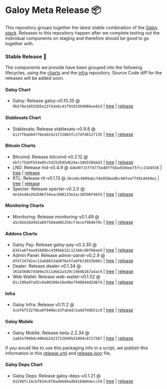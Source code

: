 # Galoy Meta Release 📦

This repository groups together the latest stable combination of the [Galoy stack](https://github.com/GaloyMoney/awesome-galoy#tech-components). 
Releases to this repository happen after we complete testing out the individual components on staging and therefore should be good to go together with.

### Stable Release 🎉

The components we provide have been grouped into the following lifecycles, using the [charts](https://github.com/GaloyMoney/charts) and the [infra](https://github.com/GaloyMoney/galoy-infra) repository. 
Source Code diff for the releases will be added soon.

#### Galoy Chart
- Galoy: Release galoy-v0.10.35 @ `9b570e2893585e23743e6c41f91933b9066ae82d` | [tree](https://github.com/GaloyMoney/charts/tree/9b570e2893585e23743e6c41f91933b9066ae82d/charts/galoy) | [release](https://github.com/GaloyMoney/charts/releases/tag/galoy-v0.10.35)

#### Stablesats Chart
- Stablesats: Release stablesats-v0.9.8 @ `b137f8a60d7f6eddc621f22085fc27dfd812f135` | [tree](https://github.com/GaloyMoney/charts/tree/b137f8a60d7f6eddc621f22085fc27dfd812f135/charts/stablesats) | [release](https://github.com/GaloyMoney/charts/releases/tag/stablesats-v0.9.8)

#### Bitcoin Charts
- Bitcoind: Release bitcoind-v0.2.12 @ `ebfcf5ddfb54e05c5d25d585d624ec10b558bbd3` | [tree](https://github.com/GaloyMoney/charts/tree/ebfcf5ddfb54e05c5d25d585d624ec10b558bbd3/charts/bitcoind) | [release](https://github.com/GaloyMoney/charts/releases/tag/bitcoind-v0.2.12)
- LND: Release lnd-v0.4.9 @ `44bd9715ffd775e40ff58ad5b6ee75fcc2184556` | [tree](https://github.com/GaloyMoney/charts/tree/44bd9715ffd775e40ff58ad5b6ee75fcc2184556/charts/lnd) | [release](https://github.com/GaloyMoney/charts/releases/tag/lnd-v0.4.9)
- RTL: Release rtl-v0.1.13 @ `36ce0c4099abcfde95bbe8bc90feaf7491dd49e1` | [tree](https://github.com/GaloyMoney/charts/tree/36ce0c4099abcfde95bbe8bc90feaf7491dd49e1/charts/rtl) | [release](https://github.com/GaloyMoney/charts/releases/tag/rtl-v0.1.13)
- Specter: Release specter-v0.2.0 @ `4e16e46e262b96f34eac098133e2ac10590f4019` | [tree](https://github.com/GaloyMoney/charts/tree/4e16e46e262b96f34eac098133e2ac10590f4019/charts/specter) | [release](https://github.com/GaloyMoney/charts/releases/tag/specter-v0.2.0)

#### Monitoring Charts
- Monitoring: Release monitoring-v0.1.49 @ `a5c6b426d492a897584a005256cf3ecef9b4679c` | [tree](https://github.com/GaloyMoney/charts/tree/a5c6b426d492a897584a005256cf3ecef9b4679c/charts/monitoring) | [release](https://github.com/GaloyMoney/charts/releases/tag/monitoring-v0.1.49)

#### Addons Charts
- Galoy Pay: Release galoy-pay-v0.3.30 @ `8341a6f4ae91b88bc4396b632c12166c80f06ee9` | [tree](https://github.com/GaloyMoney/charts/tree/8341a6f4ae91b88bc4396b632c12166c80f06ee9/charts/galoy-pay) | [release](https://github.com/GaloyMoney/charts/releases/tag/galoy-pay-v0.3.30)
- Admin Panel: Release admin-panel-v0.2.9 @ `df47247d2ec13a68033ab076e5fa0f633015b061` | [tree](https://github.com/GaloyMoney/charts/tree/df47247d2ec13a68033ab076e5fa0f633015b061/charts/admin-panel) | [release](https://github.com/GaloyMoney/charts/releases/tag/admin-panel-v0.2.9)
- Dealer: Release dealer-v0.1.34 @ `361b560b74509e2511ebb2a529c19b9b167a4ac9` | [tree](https://github.com/GaloyMoney/charts/tree/361b560b74509e2511ebb2a529c19b9b167a4ac9/charts/dealer) | [release](https://github.com/GaloyMoney/charts/releases/tag/dealer-v0.1.34)
- Web Wallet: Release web-wallet-v0.1.52 @ `01c199a07a92c0a00260e18ed6e7940844d2d874` | [tree](https://github.com/GaloyMoney/charts/tree/01c199a07a92c0a00260e18ed6e7940844d2d874/charts/web-wallet) | [release](https://github.com/GaloyMoney/charts/releases/tag/web-wallet-v0.1.52)

#### Infra

- Galoy Infra: Release v0.11.2 @ `5cef6f5327bba9f9406c43fab4dc5addf49b51c0` | [tree](https://github.com/GaloyMoney/galoy-infra/tree/5cef6f5327bba9f9406c43fab4dc5addf49b51c0) | [release](https://github.com/GaloyMoney/galoy-infra/releases/tag/v0.11.2)

#### Galoy Mobile

- Galoy Mobile: Release beta-2.2.34 @ `1a02e7089dc400ab2423722b905d1094c8727587` | [tree](https://github.com/GaloyMoney/galoy-mobile/tree/1a02e7089dc400ab2423722b905d1094c8727587) | [release](https://github.com/GaloyMoney/galoy-mobile/releases/tag/beta-2.2.34)

If you would like to use this packaging info in a script, we publish this information in this [release.yml](./release.yml) and [release.json](./release.json) file.

#### Galoy Deps Chart
- Galoy Deps: Release galoy-deps-v0.1.21 @ `93298fc14cbf634c0f0ad6694ad9418d044ecc59` | [tree](https://github.com/GaloyMoney/charts/tree/93298fc14cbf634c0f0ad6694ad9418d044ecc59/charts/galoy-deps) | [release](https://github.com/GaloyMoney/charts/releases/tag/galoy-deps-v0.1.21)
